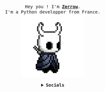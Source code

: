 <p align="center">
  <br>
  <samp>
    Hey you ! I'm <b><a rel="nofollow noopener noreferrer" target="_blank" href="https://zerrow.bio.link">Zerrow</a></b>.
    <br>I'm a Python developper from France.<br>

</samp>

  <img src="https://raw.githubusercontent.com/ZerrowOnDiscord/ZerrowOnDiscord/master/assets/hollor_knight.gif" width="200"/>

</p>


<details align="center">

<summary> <b> <samp> Socials </samp></b></summary>
<samp>
 <b><h2 style="color: #fc6203">Z E R R O W &nbsp; S O C I A L S</h2> </b>

<img src="https://camo.githubusercontent.com/79ee47e7da6c637103b785175e5372fa6232340918852316ca2cbfad52d6bf1b/68747470733a2f2f36342e6d656469612e74756d626c722e636f6d2f39656337353337313938636130366136646566643936353963353031376132662f623137666630633662623766633162362d34662f733132383078313932302f386634623131366537393535326262393365383435376132323732643562373133373162643265372e67696676" width="200"/>

<a href="https://discord.gg/w5mCSb8fpm">Discord</a>
<a href="zerrowtv@protonmail.com">zerrowtv@protonmail.com</a>


</samp>
</details>
